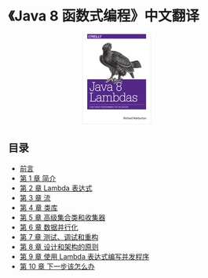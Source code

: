 # 《Java 8 函数式编程》中文翻译

<div style="margin: 0 auto; width: 40%;">
  <img src="./cover.jpg"/>
</div>

## 目录

- [前言](docs/preface.md)
- [第 1 章 简介](docs/ch1.md)
- [第 2 章 Lambda 表达式](docs/ch2.md)
- [第 3 章 流](docs/ch3.md)
- [第 4 章 类库](docs/ch4.md)
- [第 5 章 高级集合类和收集器](docs/ch5.md)
- [第 6 章 数据并行化](docs/ch6.md)
- [第 7 章 测试、调试和重构](docs/ch7.md)
- [第 8 章 设计和架构的原则](docs/ch8.md)
- [第 9 章 使用 Lambda 表达式编写并发程序](docs/ch9.md)
- [第 10 章 下一步该怎么办](docs/ch10.md)
